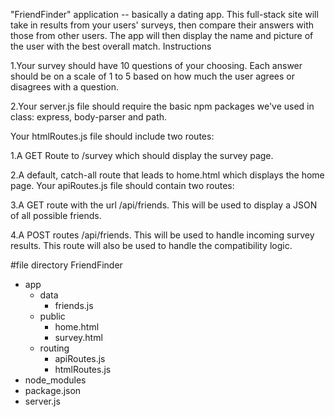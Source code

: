  "FriendFinder" application -- basically a dating app. This full-stack site will take in results from your users' surveys, then compare their answers with those from other users. The app will then display the name and picture of the user with the best overall match.
 Instructions

1.Your survey should have 10 questions of your choosing. Each answer should be on a scale of 1 to 5 based on how much the user agrees or disagrees with a question.

2.Your server.js file should require the basic npm packages we've used in class: express, body-parser and path.

Your htmlRoutes.js file should include two routes:


1.A GET Route to /survey which should display the survey page.

2.A default, catch-all route that leads to home.html which displays the home page.
Your apiRoutes.js file should contain two routes:

3.A GET route with the url /api/friends. This will be used to display a JSON of all possible friends.

4.A POST routes /api/friends. This will be used to handle incoming survey results. This route will also be used to handle the compatibility logic.


#file directory
FriendFinder
- app
  - data
    - friends.js
  - public
    - home.html
    - survey.html
  - routing
    - apiRoutes.js
    - htmlRoutes.js
- node_modules
- package.json
- server.js




